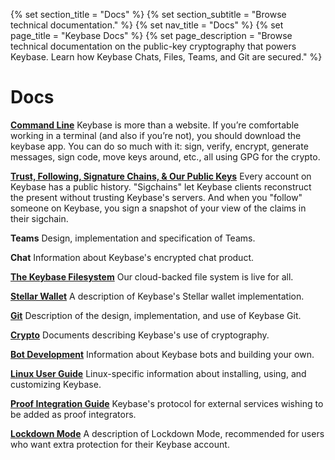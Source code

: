 {% set section_title = "Docs" %}
{% set section_subtitle = "Browse technical documentation." %}
{% set nav_title = "Docs" %}
{% set page_title = "Keybase Docs" %}
{% set page_description = "Browse technical documentation on the public-key cryptography that powers Keybase. Learn how Keybase Chats, Files, Teams, and Git are secured." %}

# Docs

**[Command Line](docs/cli)**
Keybase is more than a website. If you’re comfortable working in a terminal (and also if you’re not), you should download the keybase app. You can do so much with it: sign, verify, encrypt, generate messages, sign code, move keys around, etc., all using GPG for the crypto.

**[Trust, Following, Signature Chains, & Our Public Keys](docs/server)**
Every account on Keybase has a public history. "Sigchains" let Keybase clients reconstruct the present without trusting Keybase's servers. And when you "follow" someone on Keybase, you sign a snapshot of your view of the claims in their sigchain.

**Teams**
Design, implementation and specification of Teams.

**Chat**
Information about Keybase's encrypted chat product.

**[The Keybase Filesystem](docs/crypto/kbfs)**
Our cloud-backed file system is live for all.

**[Stellar Wallet](docs/server/stellar)**
A description of Keybase's Stellar wallet implementation.

**[Git](docs/git)**
Description of the design, implementation, and use of Keybase Git.

**[Crypto](docs/crypto)**
Documents describing Keybase's use of cryptography.

**[Bot Development](docs/bots)**
Information about Keybase bots and building your own.

**[Linux User Guide](docs/linux)**
Linux-specific information about installing, using, and customizing Keybase.

**[Proof Integration Guide](guides/proof-integration-guide)**
Keybase's protocol for external services wishing to be added as proof integrators.

**[Lockdown Mode](docs/lockdown)**
A description of Lockdown Mode, recommended for users who want extra protection for their Keybase account.
